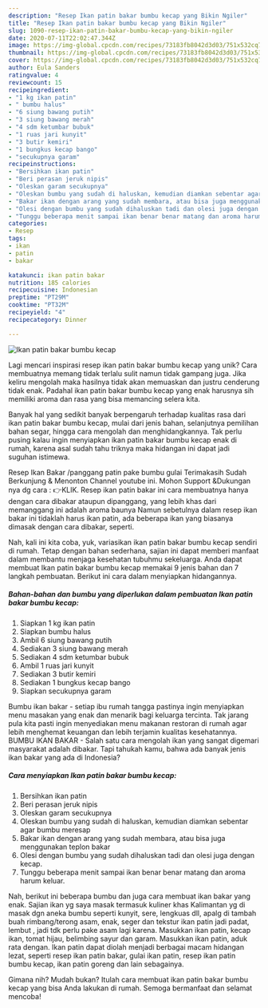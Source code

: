 ```yaml
---
description: "Resep Ikan patin bakar bumbu kecap yang Bikin Ngiler"
title: "Resep Ikan patin bakar bumbu kecap yang Bikin Ngiler"
slug: 1090-resep-ikan-patin-bakar-bumbu-kecap-yang-bikin-ngiler
date: 2020-07-11T22:02:47.344Z
image: https://img-global.cpcdn.com/recipes/73183fb8042d3d03/751x532cq70/ikan-patin-bakar-bumbu-kecap-foto-resep-utama.jpg
thumbnail: https://img-global.cpcdn.com/recipes/73183fb8042d3d03/751x532cq70/ikan-patin-bakar-bumbu-kecap-foto-resep-utama.jpg
cover: https://img-global.cpcdn.com/recipes/73183fb8042d3d03/751x532cq70/ikan-patin-bakar-bumbu-kecap-foto-resep-utama.jpg
author: Eula Sanders
ratingvalue: 4
reviewcount: 15
recipeingredient:
- "1 kg ikan patin"
- " bumbu halus"
- "6 siung bawang putih"
- "3 siung bawang merah"
- "4 sdm ketumbar bubuk"
- "1 ruas jari kunyit"
- "3 butir kemiri"
- "1 bungkus kecap bango"
- "secukupnya garam"
recipeinstructions:
- "Bersihkan ikan patin"
- "Beri perasan jeruk nipis"
- "Oleskan garam secukupnya"
- "Oleskan bumbu yang sudah di haluskan, kemudian diamkan sebentar agar bumbu meresap"
- "Bakar ikan dengan arang yang sudah membara, atau bisa juga menggunakan teplon bakar"
- "Olesi dengan bumbu yang sudah dihaluskan tadi dan olesi juga dengan kecap."
- "Tunggu beberapa menit sampai ikan benar benar matang dan aroma harum keluar."
categories:
- Resep
tags:
- ikan
- patin
- bakar

katakunci: ikan patin bakar 
nutrition: 185 calories
recipecuisine: Indonesian
preptime: "PT29M"
cooktime: "PT32M"
recipeyield: "4"
recipecategory: Dinner

---
```



![Ikan patin bakar bumbu kecap](https://img-global.cpcdn.com/recipes/73183fb8042d3d03/751x532cq70/ikan-patin-bakar-bumbu-kecap-foto-resep-utama.jpg)

Lagi mencari inspirasi resep ikan patin bakar bumbu kecap yang unik? Cara membuatnya memang tidak terlalu sulit namun tidak gampang juga. Jika keliru mengolah maka hasilnya tidak akan memuaskan dan justru cenderung tidak enak. Padahal ikan patin bakar bumbu kecap yang enak harusnya sih memiliki aroma dan rasa yang bisa memancing selera kita.

Banyak hal yang sedikit banyak berpengaruh terhadap kualitas rasa dari ikan patin bakar bumbu kecap, mulai dari jenis bahan, selanjutnya pemilihan bahan segar, hingga cara mengolah dan menghidangkannya. Tak perlu pusing kalau ingin menyiapkan ikan patin bakar bumbu kecap enak di rumah, karena asal sudah tahu triknya maka hidangan ini dapat jadi suguhan istimewa.

Resep Ikan Bakar /panggang patin pake bumbu gulai Terimakasih Sudah Berkunjung &amp; Menonton Channel youtube ini. Mohon Support &amp;Dukungan nya dg cara : 👉KLIK. Resep ikan patin bakar ini cara membuatnya hanya dengan cara dibakar ataupun dipanggang, yang lebih khas dari memanggang ini adalah aroma baunya Namun sebetulnya dalam resep ikan bakar ini tidaklah harus ikan patin, ada beberapa ikan yang biasanya dimasak dengan cara dibakar, seperti.


Nah, kali ini kita coba, yuk, variasikan ikan patin bakar bumbu kecap sendiri di rumah. Tetap dengan bahan sederhana, sajian ini dapat memberi manfaat dalam membantu menjaga kesehatan tubuhmu sekeluarga. Anda dapat membuat Ikan patin bakar bumbu kecap memakai 9 jenis bahan dan 7 langkah pembuatan. Berikut ini cara dalam menyiapkan hidangannya.

<!--inarticleads1-->

##### Bahan-bahan dan bumbu yang diperlukan dalam pembuatan Ikan patin bakar bumbu kecap:

1. Siapkan 1 kg ikan patin
1. Siapkan  bumbu halus
1. Ambil 6 siung bawang putih
1. Sediakan 3 siung bawang merah
1. Sediakan 4 sdm ketumbar bubuk
1. Ambil 1 ruas jari kunyit
1. Sediakan 3 butir kemiri
1. Sediakan 1 bungkus kecap bango
1. Siapkan secukupnya garam


Bumbu ikan bakar - setiap ibu rumah tangga pastinya ingin menyiapkan menu masakan yang enak dan menarik bagi keluarga tercinta. Tak jarang pula kita pasti ingin menyediakan menu makanan restoran di rumah agar lebih menghemat keuangan dan lebih terjamin kualitas kesehatannya. BUMBU IKAN BAKAR - Salah satu cara mengolah ikan yang sangat digemari masyarakat adalah dibakar. Tapi tahukah kamu, bahwa ada banyak jenis ikan bakar yang ada di Indonesia? 

<!--inarticleads2-->

##### Cara menyiapkan Ikan patin bakar bumbu kecap:

1. Bersihkan ikan patin
1. Beri perasan jeruk nipis
1. Oleskan garam secukupnya
1. Oleskan bumbu yang sudah di haluskan, kemudian diamkan sebentar agar bumbu meresap
1. Bakar ikan dengan arang yang sudah membara, atau bisa juga menggunakan teplon bakar
1. Olesi dengan bumbu yang sudah dihaluskan tadi dan olesi juga dengan kecap.
1. Tunggu beberapa menit sampai ikan benar benar matang dan aroma harum keluar.


Nah, berikut ini beberapa bumbu dan juga cara membuat ikan bakar yang enak. Sajian ikan yg saya masak termasuk kuliner khas Kalimantan yg di masak dgn aneka bumbu seperti kunyit, sere, lengkuas dll, apalg di tambah buah rimbang/terong asam, enak, seger dan tekstur ikan patin jadi padat, lembut , jadi tdk perlu pake asam lagi karena. Masukkan ikan patin, kecap ikan, tomat hijau, belimbing sayur dan garam. Masukkan ikan patin, aduk rata dengan. Ikan patin dapat diolah menjadi berbagai macam hidangan lezat, seperti resep ikan patin bakar, gulai ikan patin, resep ikan patin bumbu kecap, ikan patin goreng dan lain sebagainya. 

Gimana nih? Mudah bukan? Itulah cara membuat ikan patin bakar bumbu kecap yang bisa Anda lakukan di rumah. Semoga bermanfaat dan selamat mencoba!
